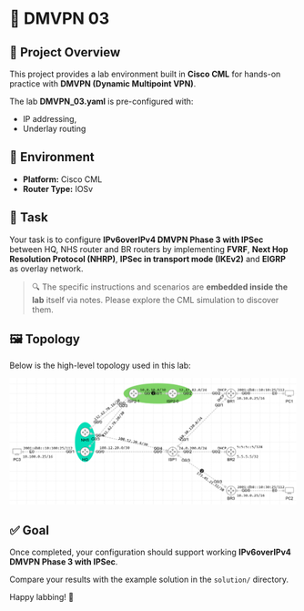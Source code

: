 # 📡 DMVPN 03

## 📘 Project Overview

This project provides a lab environment built in **Cisco CML** for hands-on practice with **DMVPN (Dynamic Multipoint VPN)**.

The lab **DMVPN_03.yaml** is pre-configured with:

- IP addressing,
- Underlay routing

## 🧪 Environment

- **Platform:** Cisco CML
- **Router Type:** IOSv 

## 🎯 Task

Your task is to configure **IPv6overIPv4 DMVPN Phase 3 with IPSec** between HQ, NHS router and BR routers by implementing **FVRF**, **Next Hop Resolution Protocol (NHRP)**, **IPSec in transport mode (IKEv2)** and **EIGRP** as overlay network.

> 🔍 The specific instructions and scenarios are **embedded inside the lab** itself via notes. Please explore the CML simulation to discover them.

## 🖼️ Topology

Below is the high-level topology used in this lab:

![Lab Topology](topology.png)

## ✅ Goal

Once completed, your configuration should support working **IPv6overIPv4 DMVPN Phase 3 with IPSec**.

Compare your results with the example solution in the `solution/` directory.

Happy labbing! 🚀
